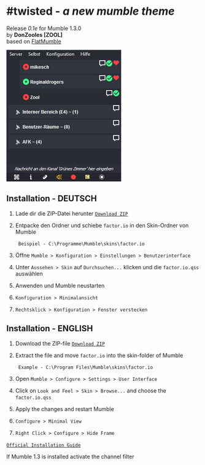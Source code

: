 # #twisted - <i>a new mumble theme</i>

Release <i>0.1e</i> for Mumble 1.3.0<br>
by <b>DonZooles [ZOOL]</b> <br>
based on [FlatMumble](https://github.com/xPaw/FlatMumble)

![factor.io v0.1c](https://raw.githubusercontent.com/DonZooles/factor.io/gh-pages/images/v0.1c.png)

## Installation - DEUTSCH


1. Lade dir die ZIP-Datei herunter [`Download ZIP`](https://github.com/DonZooles/factor.io/archive/master.zip)

2. Entpacke den Ordner und schiebe `factor.io` in den Skin-Ordner von Mumble

        Beispiel - C:\Programme\Mumble\skins\factor.io

3. Öffne `Mumble > Konfiguration > Einstellungen > Benutzerinterface`

4. Unter `Aussehen > Skin` auf `Durchsuchen...` klicken und die `factor.io.qss` auswählen

5. Anwenden und Mumble neustarten

6. `Konfiguration > Minimalansicht`

7. `Rechtsklick > Konfiguration > Fenster verstecken`


## Installation - ENGLISH


1. Download the ZIP-file [`Download ZIP`](https://github.com/DonZooles/factor.io/archive/master.zip)

2. Extract the file and move `factor.io` into the skin-folder of Mumble

        Example - C:\Program Files\Mumble\skins\factor.io

3. Open `Mumble > Configure > Settings > User Interface`

4. Click on `Look and Feel > Skin > Browse...` and choose the `factor.io.qss`

5. Apply the changes and restart Mumble

6. `Configure > Minimal View`

7. `Right Click > Configure > Hide Frame`

[`Official Installation Guide`](http://mumble.sourceforge.net/Skins#Installing_a_Skin)

If Mumble 1.3 is installed activate the channel filter
